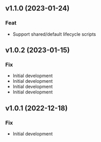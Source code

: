 ## v1.1.0 (2023-01-24)

### Feat

- Support shared/default lifecycle scripts

## v1.0.2 (2023-01-15)

### Fix

- Initial development
- Initial development
- Initial development
- Initial development

## v1.0.1 (2022-12-18)

### Fix

- Initial development
